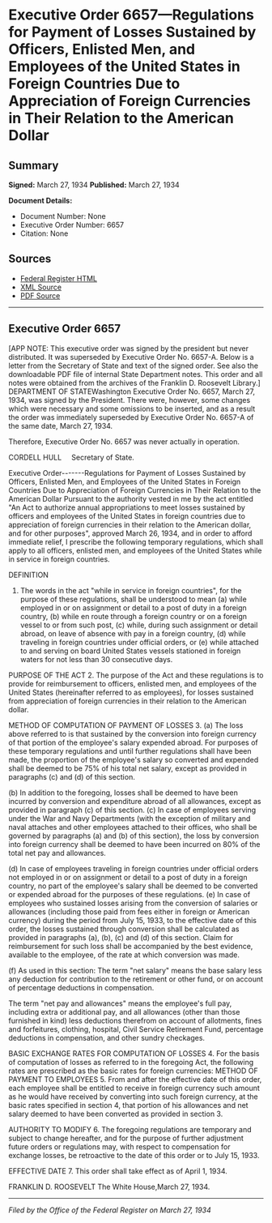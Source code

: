 # Executive Order 6657—Regulations for Payment of Losses Sustained by Officers, Enlisted Men, and Employees of the United States in Foreign Countries Due to Appreciation of Foreign Currencies in Their Relation to the American Dollar

## Summary

**Signed:** March 27, 1934
**Published:** March 27, 1934

**Document Details:**
- Document Number: None
- Executive Order Number: 6657
- Citation: None

## Sources
- [Federal Register HTML](https://www.presidency.ucsb.edu/documents/executive-order-6657-regulations-for-payment-losses-sustained-officers-enlisted-men-and-0)
- [XML Source](None)
- [PDF Source](None)

---

## Executive Order 6657

[APP NOTE: This executive order was signed by the president but never distributed. It was superseded by Executive Order No. 6657-A. Below is a letter from the Secretary of State and text of the signed order. See also the downloadable PDF file of internal State Department notes. This order and all notes were obtained from the archives of the Franklin D. Roosevelt Library.]
DEPARTMENT OF STATEWashington
Executive Order No. 6657, March 27, 1934, was signed by the President. There were, however, some changes which were necessary and some omissions to be inserted, and as a result the order was immediately superseded by Executive Order No. 6657-A of the same date, March 27, 1934.

Therefore, Executive Order No. 6657 was never actually in operation.

CORDELL HULL     Secretary of State.

Executive Order-------Regulations for Payment of Losses Sustained by Officers, Enlisted Men, and Employees of the United States in Foreign Countries Due to Appreciation of Foreign Currencies in Their Relation to the American Dollar
Pursuant to the authority vested in me by the act entitled "An Act to authorize annual appropriations to meet losses sustained by officers and employees of the United States in foreign countries due to appreciation of foreign currencies in their relation to the American dollar, and for other purposes", approved March 26, 1934, and in order to afford immediate relief, I prescribe the following temporary regulations, which shall apply to all officers, enlisted men, and employees of the United States while in service in foreign countries.

DEFINITION
1. The words in the act "while in service in foreign countries", for the purpose of these regulations, shall be understood to mean (a) while employed in or on assignment or detail to a post of duty in a foreign country, (b) while en route through a foreign country or on a foreign vessel to or from such post, (c) while, during such assignment or detail abroad, on leave of absence with pay in a foreign country, (d) while traveling in foreign countries under official orders, or (e) while attached to and serving on board United States vessels stationed in foreign waters for not less than 30 consecutive days.

PURPOSE OF THE ACT
2. The purpose of the Act and these regulations is to provide for reimbursement to officers, enlisted men, and employees of the United States (hereinafter referred to as employees), for losses sustained from appreciation of foreign currencies in their relation to the American dollar.

METHOD OF COMPUTATION OF PAYMENT OF LOSSES
3. (a) The loss above referred to is that sustained by the conversion into foreign currency of that portion of the employee's salary expended abroad. For purposes of these temporary regulations and until further regulations shall have been made, the proportion of the employee's salary so converted and expended shall be deemed to be 75% of his total net salary, except as provided in paragraphs (c) and (d) of this section.

(b) In addition to the foregoing, losses shall be deemed to have been incurred by conversion and expenditure abroad of all allowances, except as provided in paragraph (c) of this section.
(c) In case of employees serving under the War and Navy Departments (with the exception of military and naval attaches and other employees attached to their offices, who shall be governed by paragraphs (a) and (b) of this section), the loss by conversion into foreign currency shall be deemed to have been incurred on 80% of the total net pay and allowances.

(d) In case of employees traveling in foreign countries under official orders not employed in or on assignment or detail to a post of duty in a foreign country, no part of the employee's salary shall be deemed to be converted or expended abroad for the purposes of these regulations.
(e) In case of employees who sustained losses arising from the conversion of salaries or allowances (including those paid from fees either in foreign or American currency) during the period from July 15, 1933, to the effective date of this order, the losses sustained through conversion shall be calculated as provided in paragraphs (a), (b), (c) and (d) of this section. Claim for reimbursement for such loss shall be accompanied by the best evidence, available to the employee, of the rate at which conversion was made.

(f) As used in this section:
The term "net salary" means the base salary less any deduction for contribution to the retirement or other fund, or on account of percentage deductions in compensation.

The term "net pay and allowances" means the employee's full pay, including extra or additional pay, and all allowances (other than those furnished in kind) less deductions therefrom on account of allotments, fines and forfeitures, clothing, hospital, Civil Service Retirement Fund, percentage deductions in compensation, and other sundry checkages.

BASIC EXCHANGE RATES FOR COMPUTATION OF LOSSES
4. For the basis of computation of losses as referred to in the foregoing Act, the following rates are prescribed as the basic rates for foreign currencies:
METHOD OF PAYMENT TO EMPLOYEES
5. From and after the effective date of this order, each employee shall be entitled to receive in foreign currency such amount as he would have received by converting into such foreign currency, at the basic rates specified in section 4, that portion of his allowances and net salary deemed to have been converted as provided in section 3.

AUTHORITY TO MODIFY
6. The foregoing regulations are temporary and subject to change hereafter, and for the purpose of further adjustment future orders or regulations may, with respect to compensation for exchange losses, be retroactive to the date of this order or to July 15, 1933.

EFFECTIVE DATE
7. This order shall take effect as of April 1, 1934.

FRANKLIN D. ROOSEVELT
The White House,March 27, 1934.

---

*Filed by the Office of the Federal Register on March 27, 1934*
